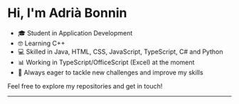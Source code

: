 # Hi, I'm Adrià Bonnin

- 🎓 Student in Application Development
- 🤓 Learning C++
- 💻 Skilled in Java, HTML, CSS, JavaScript, TypeScript, C# and Python
- 📊 Working in TypeScript/OfficeScript (Excel) at the moment
- 🚀 Always eager to tackle new challenges and improve my skills

Feel free to explore my repositories and get in touch!

---
